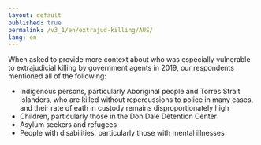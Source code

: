 ```yaml
---
layout: default
published: true
permalink: /v3_1/en/extrajud-killing/AUS/
lang: en
---
```

When asked to provide more context about who was especially vulnerable to extrajudicial killing by government agents in 2019, our respondents mentioned all of the following: 

- Indigenous persons, particularly Aboriginal people and Torres Strait Islanders, who are killed without repercussions to police in many cases, and their rate of eath in custody remains disproportionately high 
- Children, particularly those in the Don Dale Detention Center 
- Asylum seekers and refugees 
- People with disabilities, particularly those with mental illnesses

